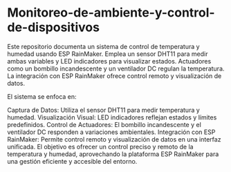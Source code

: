 # Monitoreo-de-ambiente-y-control-de-dispositivos
Este repositorio documenta un sistema de control de temperatura y humedad usando ESP RainMaker. Emplea un sensor DHT11 para medir ambas variables y LED indicadores para visualizar estados. Actuadores como un bombillo incandescente y un ventilador DC regulan la temperatura. La integración con ESP RainMaker ofrece control remoto y visualización de datos.

El sistema se enfoca en:

Captura de Datos: Utiliza el sensor DHT11 para medir temperatura y humedad.
Visualización Visual: LED indicadores reflejan estados y límites predefinidos.
Control de Actuadores: El bombillo incandescente y el ventilador DC responden a variaciones ambientales.
Integración con ESP RainMaker: Permite control remoto y visualización de datos en una interfaz unificada.
El objetivo es ofrecer un control preciso y remoto de la temperatura y humedad, aprovechando la plataforma ESP RainMaker para una gestión eficiente y accesible del entorno.
